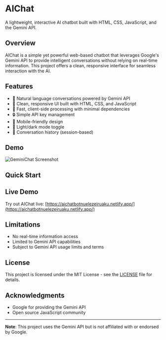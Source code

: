 # AIChat

A lightweight, interactive AI chatbot built with HTML, CSS, JavaScript, and the Gemini API.

## Overview

AIChat is a simple yet powerful web-based chatbot that leverages Google's Gemini API to provide intelligent conversations without relying on real-time information. This project offers a clean, responsive interface for seamless interaction with the AI.

## Features

- 💬 Natural language conversations powered by Gemini API
- 🎨 Clean, responsive UI built with HTML, CSS, and JavaScript
- 🚀 Fast, client-side processing with minimal dependencies
- 🔒 Simple API key management
- 📱 Mobile-friendly design
- 🌙 Light/dark mode toggle
- 📝 Conversation history (session-based)

## Demo

![GeminiChat Screenshot](![image](https://github.com/user-attachments/assets/b05f4888-67d3-4f9f-84ee-7d225b50b29c))

## Quick Start

## Live Demo

Try out AIChat live: [https://aichatbotnuelezeiruaku.netlify.app/](https://aichatbotnuelezeiruaku.netlify.app/)


## Limitations

- No real-time information access
- Limited to Gemini API capabilities
- Subject to Gemini API usage limits and terms

## License

This project is licensed under the MIT License - see the [LICENSE](LICENSE) file for details.

## Acknowledgments

- Google for providing the Gemini API
- Open source JavaScript community

---

**Note**: This project uses the Gemini API but is not affiliated with or endorsed by Google.
